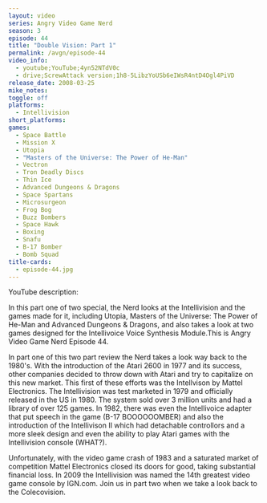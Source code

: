 ```yaml
---
layout: video
series: Angry Video Game Nerd
season: 3
episode: 44
title: "Double Vision: Part 1"
permalink: /avgn/episode-44
video_info:
  - youtube;YouTube;4yn52NTdV0c
  - drive;ScrewAttack version;1h8-5LibzYoUSb6eIWsR4ntD4Ogl4PiVD
release_date: 2008-03-25
mike_notes:
toggle: off
platforms:
  - Intellivision
short_platforms:
games:
  - Space Battle
  - Mission X
  - Utopia
  - "Masters of the Universe: The Power of He-Man"
  - Vectron
  - Tron Deadly Discs
  - Thin Ice
  - Advanced Dungeons & Dragons
  - Space Spartans
  - Microsurgeon
  - Frog Bog
  - Buzz Bombers
  - Space Hawk
  - Boxing
  - Snafu
  - B-17 Bomber
  - Bomb Squad
title-cards:
  - episode-44.jpg
---
```


<p class="yt-description">YouTube description:</p>

In this part one of two special, the Nerd looks at the Intellivision and the games made for it, including Utopia, Masters of the Universe: The Power of He-Man and Advanced Dungeons & Dragons, and also takes a look at two games designed for the Intellivoice Voice Synthesis Module.This is Angry Video Game Nerd Episode 44.

In part one of this two part review the Nerd takes a look way back to the 1980's. With the introduction of the Atari 2600 in 1977 and its success, other companies decided to throw down with Atari and try to capitalize on this new market. This first of these efforts was the Intellvison by Mattel Electronics. The Intellivision was test marketed in 1979 and officially released in the US in 1980. The system sold over 3 million units and had a library of over 125 games.  In 1982, there was even the Intellivoice adapter that put speech in the game (B-17 BOOOOOOMBER) and also the introduction of the Intellivison II which had detachable controllors and a more sleek design and even the ability to play Atari games with the Intellivision console (WHAT?).

Unfortunately, with the video game crash of 1983 and a saturated market of competition Mattel Electronics closed its doors for good, taking substantial financial loss. In 2009 the Intellivision was named the 14th greatest video game console by IGN.com. Join us in part two when we take a look back to the Colecovision.